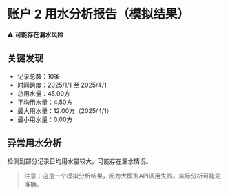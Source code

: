 # 账户 2 用水分析报告（模拟结果）

⚠️ **可能存在漏水风险**

## 关键发现

- 记录总数：10条
- 时间跨度：2025/1/1 至 2025/4/1
- 总用水量：45.00方
- 平均用水量：4.50方
- 最大用水量：12.00方（2025/4/1）
- 最小用水量：0.00方

## 异常用水分析

检测到部分记录日均用水量较大，可能存在漏水情况。

> 注意：这是一个模拟分析结果，因为大模型API调用失败。实际分析可能更准确。
